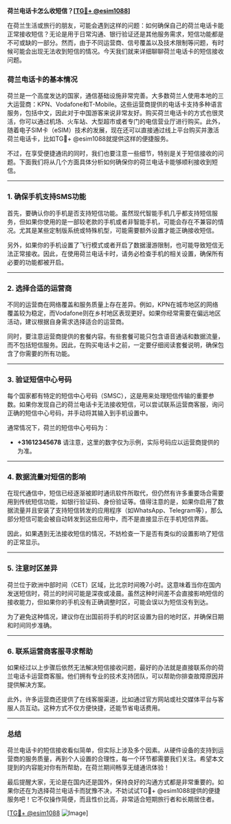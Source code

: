 **荷兰电话卡怎么收短信？[[TG💪+ @esim1088](https://t.me/s/esim1088)]**

在荷兰生活或旅行的朋友，可能会遇到这样的问题：如何确保自己的荷兰电话卡能正常接收短信？无论是用于日常沟通、银行验证还是其他服务需求，短信功能都是不可或缺的一部分。然而，由于不同运营商、信号覆盖以及技术限制等问题，有时候可能会出现无法收到短信的情况。今天我们就来详细聊聊荷兰电话卡的短信接收问题。

### 荷兰电话卡的基本情况

荷兰是一个高度发达的国家，通信基础设施非常完善。大多数荷兰人使用本地的三大运营商：KPN、Vodafone和T-Mobile。这些运营商提供的电话卡支持多种语言服务，包括中文，因此对于中国游客来说非常友好。购买荷兰电话卡的方式也很灵活，你可以通过机场、火车站、大型超市或者专门的电信营业厅进行购买。此外，随着电子SIM卡（eSIM）技术的发展，现在还可以直接通过线上平台购买并激活荷兰电话卡，比如TG💪+ @esim1088就提供这样的便捷服务。

不过，在享受便捷通讯的同时，我们也要注意一些细节，特别是关于短信接收的问题。下面我们将从几个方面具体分析如何确保你的荷兰电话卡能够顺利接收到短信。

---

### 1. 确保手机支持SMS功能

首先，要确认你的手机是否支持短信功能。虽然现代智能手机几乎都支持短信服务，但如果你使用的是一部较老款的手机或者非智能手机，可能会存在不兼容的情况。尤其是某些定制版系统或特殊机型，可能需要额外设置才能正确接收短信。

另外，如果你的手机设置了飞行模式或者开启了数据漫游限制，也可能导致短信无法正常接收。因此，在使用荷兰电话卡时，请务必检查手机的相关设置，确保所有必要的功能都被开启。

---

### 2. 选择合适的运营商

不同的运营商在网络覆盖和服务质量上存在差异。例如，KPN在城市地区的网络覆盖较为稳定，而Vodafone则在乡村地区表现更好。如果你经常需要在偏远地区活动，建议根据自身需求选择适合的运营商。

同时，要注意运营商提供的套餐内容。有些套餐可能只包含语音通话和数据流量，而不包括短信服务。因此，在购买电话卡之前，一定要仔细阅读套餐说明，确保包含了你需要的所有功能。

---

### 3. 验证短信中心号码

每个国家都有特定的短信中心号码（SMSC），这是用来处理短信传输的重要参数。如果你发现自己的荷兰电话卡无法接收短信，可以尝试联系运营商客服，询问正确的短信中心号码，并手动将其输入到手机设置中。

通常情况下，荷兰的短信中心号码为：
- **+31612345678**
请注意，这里的数字仅为示例，实际号码应以运营商提供的为准。

---

### 4. 数据流量对短信的影响

在现代通信中，短信已经逐渐被即时通讯软件所取代，但仍然有许多重要场合需要用到传统短信功能，如银行验证码、身份验证等。值得注意的是，如果你启用了数据流量并且安装了支持短信转发的应用程序（如WhatsApp、Telegram等），那么部分短信可能会被自动转发到这些应用中，而不是直接显示在手机短信界面。

因此，如果遇到无法接收短信的情况，不妨检查一下是否有类似的设置影响了短信的正常显示。

---

### 5. 注意时区差异

荷兰位于欧洲中部时间（CET）区域，比北京时间晚7小时。这意味着当你在国内发送短信时，荷兰的时间可能是深夜或凌晨。虽然这种时间差不会直接影响短信的接收能力，但如果你的手机没有正确调整时区，可能会误以为短信没有到达。

为了避免这种情况，建议你在出国前将手机的时区设置为目的地时区，并确保日期和时间同步准确。

---

### 6. 联系运营商客服寻求帮助

如果经过以上步骤后依然无法解决短信接收问题，最好的办法就是直接联系你的荷兰电话卡运营商客服。他们拥有专业的技术支持团队，可以帮助你排查故障原因并提供解决方案。

此外，许多运营商还提供了在线客服渠道，比如通过官方网站或社交媒体平台与客服人员互动。这种方式不仅方便快捷，还能节省电话费用。

---

### 总结

荷兰电话卡的短信接收看似简单，但实际上涉及多个因素。从硬件设备的支持到运营商的服务质量，再到个人设置的合理性，每一个环节都需要我们关注。希望本文提到的内容能对你有所帮助，在荷兰期间畅享无缝通讯体验！

最后提醒大家，无论是在国内还是国外，保持良好的沟通方式都是非常重要的。如果你还在为选择荷兰电话卡而犹豫不决，不妨试试TG💪+ @esim1088提供的便捷服务吧！它不仅操作简便，而且性价比高，非常适合短期旅行者和长期居住者。

[[TG💪+ @esim1088](https://t.me/s/esim1088) ![Image](https://i.postimg.cc/4NQfJmqS/Snipaste-2025-05-13-00-14-12.png)]